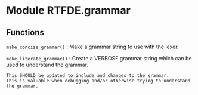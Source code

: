 Module RTFDE.grammar
====================

Functions
---------

    
`make_concise_grammar()`
:   Make a grammar string to use with the lexer.

    
`make_literate_grammar()`
:   Create a VERBOSE grammar string which can be used to understand the grammar.
    
    This SHOULD be updated to include and changes to the grammar.
    This is valuable when debugging and/or otherwise trying to understand the grammar.